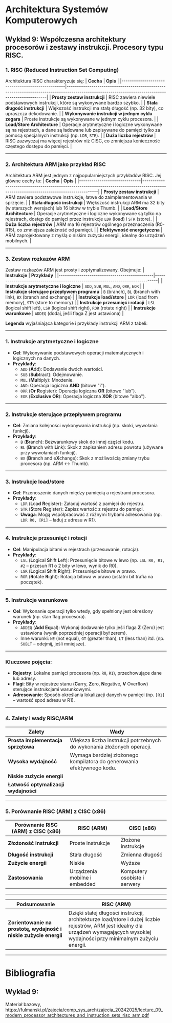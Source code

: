 # Architektura Systemów Komputerowych

## Wykład 9: Współczesna architektury procesorów i zestawy instrukcji. Procesory typu RISC.

### 1. **RISC (Reduced Instruction Set Computing)**
Architektura RISC charakteryzuje się:
| **Cecha**                                        | **Opis**                                                                                                                                         |
|--------------------------------------------------|--------------------------------------------------------------------------------------------------------------------------------------------------|
| **Prosty zestaw instrukcji**                     | RISC zawiera niewiele podstawowych instrukcji, które są wykonywane bardzo szybko.                                                                |
| **Stała długość instrukcji**                     | Większość instrukcji ma stałą długość (np. 32 bity), co upraszcza dekodowanie.                                                                   |
| **Wykonywanie instrukcji w jednym cyklu zegara** | Proste instrukcje są wykonywane w jednym cyklu procesora.                                                                                        |
| **Load/Store Architecture** | Operacje arytmetyczne i logiczne wykonywane są na rejestrach, a dane są ładowane lub zapisywane do pamięci tylko za pomocą specjalnych instrukcji (np. `LDR`, `STR`). |
| **Duża liczba rejestrów**                        | RISC zazwyczaj ma więcej rejestrów niż CISC, co zmniejsza konieczność częstego dostępu do pamięci.                                               |

---

### 2. **Architektura ARM jako przykład RISC**
Architektura ARM jest jednym z najpopularniejszych przykładów RISC. Jej główne cechy to:
| **Cecha**                    | **Opis**                                                                                                                             |
|------------------------------|--------------------------------------------------------------------------------------------------------------------------------------|
| **Prosty zestaw instrukcji** | ARM zawiera podstawowe instrukcje, łatwe do zaimplementowania w sprzęcie.                                                            |
| **Stała długość instrukcji** | Większość instrukcji ARM ma 32 bity (w starszych wersjach) lub 16 bitów w trybie Thumb.                                              |
| **Load/Store Architecture**  | Operacje arytmetyczne i logiczne wykonywane są tylko na rejestrach, dostęp do pamięci przez instrukcje `LDR` (load) i `STR` (store). |
| **Duża liczba rejestrów**    | ARM ma 16 rejestrów ogólnego przeznaczenia (R0-R15), co zmniejsza zależność od pamięci.                                              |
| **Efektywność energetyczna** | ARM zaprojektowany z myślą o niskim zużyciu energii, idealny do urządzeń mobilnych.                                                  |

---

### 3. **Zestaw rozkazów ARM**
Zestaw rozkazów ARM jest prosty i zoptymalizowany. Obejmuje:
| **Instrukcje**                               | **Przykłady**                                                                 |
|----------------------------------------------|-------------------------------------------------------------------------------|
| **Instrukcje arytmetyczne i logiczne**       | `ADD`, `SUB`, `MUL`, `AND`, `ORR`, `EOR`                                      |
| **Instrukcje sterujące przepływem programu** | `B` (branch), `BL` (branch with link), `BX` (branch and exchange)             |
| **Instrukcje load/store**                    | `LDR` (load from memory), `STR` (store to memory)                             |
| **Instrukcje przesunięć i rotacji**          | `LSL` (logical shift left), `LSR` (logical shift right), `ROR` (rotate right) |
| **Instrukcje warunkowe**                     | `ADDEQ` (dodaj, jeśli flaga Z jest ustawiona)                                 |

**Legenda** wyjaśniająca kategorie i przykłady instrukcji ARM z tabeli:  

---

### **1. Instrukcje arytmetyczne i logiczne**  
- **Cel**: Wykonywanie podstawowych operacji matematycznych i logicznych na danych.  
- **Przykłady**:  
  - `ADD` (**A**dd): Dodawanie dwóch wartości.  
  - `SUB` (**Sub**tract): Odejmowanie.  
  - `MUL` (**Mul**tiply): Mnożenie.  
  - `AND`: Operacja logiczna **AND** (bitowe "i").  
  - `ORR` (**Or** **R**egister): Operacja logiczna **OR** (bitowe "lub").  
  - `EOR` (**Exclusive OR**): Operacja logiczna **XOR** (bitowe "albo").  

---

### **2. Instrukcje sterujące przepływem programu**  
- **Cel**: Zmiana kolejności wykonywania instrukcji (np. skoki, wywołania funkcji).  
- **Przykłady**:  
  - `B` (**B**ranch): Bezwarunkowy skok do innej części kodu.  
  - `BL` (**B**ranch with **L**ink): Skok z zapisaniem adresu powrotu (używane przy wywołaniach funkcji).  
  - `BX` (**B**ranch and e**X**change): Skok z możliwością zmiany trybu procesora (np. ARM ↔ Thumb).  

---

### **3. Instrukcje load/store**  
- **Cel**: Przenoszenie danych między pamięcią a rejestrami procesora.  
- **Przykłady**:  
  - `LDR` (**L**oa**d** **R**egister): Załaduj wartość z pamięci do rejestru.  
  - `STR` (**S**to**r**e **R**egister): Zapisz wartość z rejestru do pamięci.  
  - **Uwaga**: Mogą współpracować z różnymi trybami adresowania (np. `LDR R0, [R1]` – ładuj z adresu w R1).  

---

### **4. Instrukcje przesunięć i rotacji**  
- **Cel**: Manipulacja bitami w rejestrach (przesuwanie, rotacja).  
- **Przykłady**:  
  - `LSL` (**L**ogical **S**hift **L**eft): Przesunięcie bitowe w lewo (np. `LSL R0, R1, #2` – przesuń R1 o 2 bity w lewo, wynik do R0).  
  - `LSR` (**L**ogical **S**hift **R**ight): Przesunięcie bitowe w prawo.  
  - `ROR` (**R**otate **R**ight): Rotacja bitowa w prawo (ostatni bit trafia na początek).  

---

### **5. Instrukcje warunkowe**  
- **Cel**: Wykonanie operacji tylko wtedy, gdy spełniony jest określony warunek (np. stan flag procesora).  
- **Przykłady**:  
  - `ADDEQ` (**Add** **Eq**ual): Wykonaj dodawanie tylko jeśli flaga **Z** (Zero) jest ustawiona (wynik poprzedniej operacji był zerem).  
  - Inne warunki: `NE` (not equal), `GT` (greater than), `LT` (less than) itd. (np. `SUBLT` – odejmij, jeśli mniejsze).  

---

### **Kluczowe pojęcia**:  
- **Rejestry**: Lokalne pamięci procesora (np. `R0`, `R1`), przechowujące dane lub adresy.  
- **Flagi**: Bity w rejestrze stanu (**C**arry, **Z**ero, **N**egative, **V** Overflow) sterujące instrukcjami warunkowymi.  
- **Adresowanie**: Sposób określania lokalizacji danych w pamięci (np. `[R1]` – wartość spod adresu w R1).

---

### 4. **Zalety i wady RISC/ARM**
| **Zalety**                           | **Wady**                                                               |
|--------------------------------------|------------------------------------------------------------------------|
| **Prosta implementacja sprzętowa**   | Większa liczba instrukcji potrzebnych do wykonania złożonych operacji. |
| **Wysoka wydajność**                 | Wymaga bardziej złożonego kompilatora do generowania efektywnego kodu. |
| **Niskie zużycie energii**           |                                                                        |
| **Łatwość optymalizacji wydajności** |                                                                        |

---

### 5. **Porównanie RISC (ARM) z CISC (x86)**
| **Porównanie RISC (ARM) z CISC (x86)** | **RISC (ARM)**                | **CISC (x86)**               |
|----------------------------------------|-------------------------------|------------------------------|
| **Złożoność instrukcji**               | Proste instrukcje             | Złożone instrukcje           |
| **Długość instrukcji**                 | Stała długość                 | Zmienna długość              |
| **Zużycie energii**                    | Niskie                        | Wyższe                       |
| **Zastosowania**                       | Urządzenia mobilne i embedded | Komputery osobiste i serwery |

---

| **Podsumowanie**                                                  | **RISC (ARM)** |
|-------------------------------------------------------------------|----------------|
| **Zorientowanie na prostotę, wydajność i niskie zużycie energii** | Dzięki stałej długości instrukcji, architekturze load/store i dużej liczbie rejestrów, ARM jest idealny dla urządzeń wymagających wysokiej wydajności przy minimalnym zużyciu energii. |

---

# Bibliografia

## Wykład 9:
Materiał bazowy, https://fulmanski.pl/zajecia/comp_sys_arch/zajecia_20242025/lecture_09_modern_processor_architectures_and_instruction_sets_risc_arm.pdf
